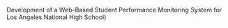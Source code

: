 Development of a Web-Based Student Performance Monitoring System for Los Angeles National High School)
